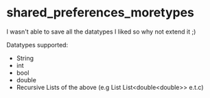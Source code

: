 # shared_preferences_moretypes
I wasn't able to save all the datatypes I liked so why not extend it ;)

Datatypes supported:
- String
- int
- bool
- double
- Recursive Lists of the above (e.g List<double> List<double<double<double>>> e.t.c)